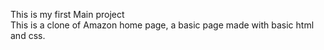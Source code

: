 This is my first Main project
<br>
This is a clone of Amazon home page, a basic page made with basic html and css.